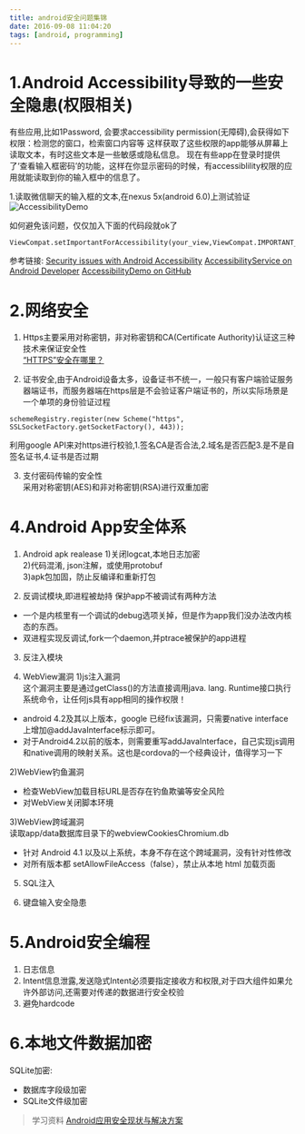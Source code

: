 ```yaml
---
title: android安全问题集锦
date: 2016-09-08 11:04:20
tags: [android, programming]
---
```



# 1.Android Accessibility导致的一些安全隐患(权限相关)
有些应用,比如1Password, 会要求accessibility permission(无障碍),会获得如下权限：检测您的窗口，检索窗口内容等
这样获取了这些权限的app能够从屏幕上读取文本，有时这些文本是一些敏感或隐私信息。    现在有些app在登录时提供了‘查看输入框密码’的功能，这样在你显示密码的时候，有accessiblility权限的应用就能读取到你的输入框中的信息了。

1.读取微信聊天的输入框的文本,在nexus 5x(android 6.0)上测试验证
![AccessibilityDemo](/images/accessibility.gif)

如何避免该问题，仅仅加入下面的代码段就ok了
```
ViewCompat.setImportantForAccessibility(your_view,ViewCompat.IMPORTANT_FOR_ACCESSIBILITY_NO);
```


参考链接:
[Security issues with Android Accessibility](https://android.jlelse.eu/android-accessibility-75fdc5810025#.laqbpz8dj)
[AccessibilityService on Android Developer](https://developer.android.com/reference/android/accessibilityservice/AccessibilityService.html)
[AccessibilityDemo on GitHub](https://github.com/bpr10/AccessibilityDemo)


# 2.网络安全
1. Https主要采用对称密钥，非对称密钥和CA(Certificate Authority)认证这三种技术来保证安全性  
[“HTTPS”安全在哪里？](http://bugly.qq.com/bbs/forum.php?mod=viewthread&tid=1074&extra=page%3D3)

2. 证书安全,由于Android设备太多，设备证书不统一，一般只有客户端验证服务器端证书，而服务器端在https层是不会验证客户端证书的，所以实际场景是一个单项的身份验证过程  
```
schemeRegistry.register(new Scheme("https", SSLSocketFactory.getSocketFactory(), 443));
```
利用google API来对https进行校验,1.签名CA是否合法,2.域名是否匹配3.是不是自签名证书,4.证书是否过期

3. 支付密码传输的安全性  
采用对称密钥(AES)和非对称密钥(RSA)进行双重加密



# 4.Android App安全体系
1. Android apk realease
1)关闭logcat,本地日志加密  
2)代码混淆, json注解，或使用protobuf  
3)apk包加固，防止反编译和重新打包  

2. 反调试模块,即进程被劫持
保护app不被调试有两种方法
* 一个是内核里有一个调试的debug选项关掉，但是作为app我们没办法改内核态的东西。
* 双进程实现反调试,fork一个daemon,并ptrace被保护的app进程

3. 反注入模块

4. WebView漏洞
1)js注入漏洞  
这个漏洞主要是通过getClass()的方法直接调用java. lang. Runtime接口执行系统命令，让任何js具有app相同的操作权限！
* android 4.2及其以上版本，google 已经fix该漏洞，只需要native 
interface上增加@addJavaInterface标示即可。
* 对于Android4.2以前的版本，则需要重写addJavaInterface，自己实现js调用和native调用的映射关系。这也是cordova的一个经典设计，值得学习一下  

2)WebView钓鱼漏洞  
* 检查WebView加载目标URL是否存在钓鱼欺骗等安全风险
* 对WebView关闭脚本环境

3)WebView跨域漏洞  
读取app/data数据库目录下的webviewCookiesChromium.db
* 针对 Android 4.1 以及以上系统，本身不存在这个跨域漏洞，没有针对性修改
* 对所有版本都 setAllowFileAccess（false），禁止从本地 html 加载页面

5. SQL注入

6. 键盘输入安全隐患

# 5.Android安全编程
1. 日志信息
2. Intent信息泄露,发送隐式Intent必须要指定接收方和权限,对于四大组件如果允许外部访问,还需要对传递的数据进行安全校验
3. 避免hardcode

# 6.本地文件数据加密
SQLite加密:
* 数据库字段级加密
* SQLite文件级加密


> 学习资料
[Android应用安全现状与解决方案](http://blog.csdn.net/yzzst/article/details/46471277)  


